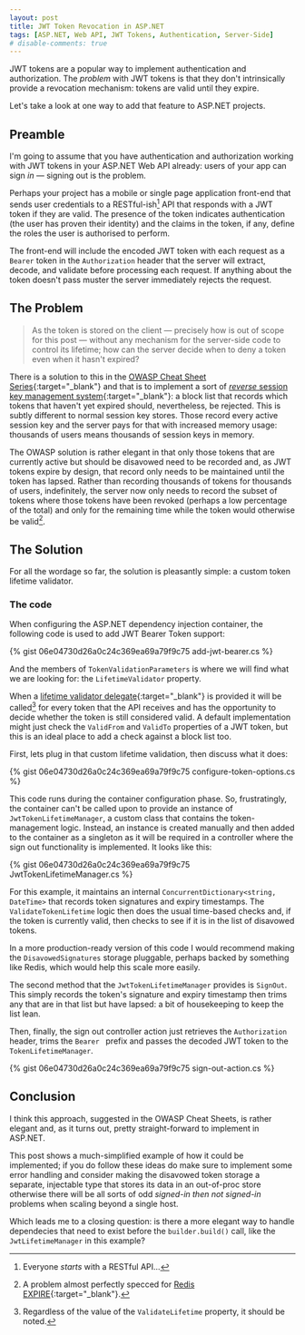 ```yaml
---
layout: post
title: JWT Token Revocation in ASP.NET
tags: [ASP.NET, Web API, JWT Tokens, Authentication, Server-Side]
# disable-comments: true
---
```

JWT tokens are a popular way to implement authentication and authorization. The _problem_ with JWT tokens is that they don't intrinsically provide a revocation mechanism: tokens are valid until they expire.

Let's take a look at one way to add that feature to ASP.NET projects.

<!--more-->

## Preamble

I'm going to assume that you have authentication and authorization working with JWT tokens in your ASP.NET Web API already: users of your app can sign _in_ &mdash; signing out is the problem.

Perhaps your project has a mobile or single page application front-end that sends user credentials to a RESTful-ish[^1] API that responds with a JWT token if they are valid. The presence of the token indicates authentication (the user has proven their identity) and the claims in the token, if any, define the roles the user is authorised to perform.

[^1]: Everyone _starts_ with a RESTful API...

The front-end will include the encoded JWT token with each request as a `Bearer` token in the `Authorization` header that the server will extract, decode, and validate before processing each request. If anything about the token doesn't pass muster the server immediately rejects the request.

## The Problem

> As the token is stored on the client &mdash; precisely how is out of scope for this post &mdash; without any mechanism for the server-side code to control its lifetime; how can the server decide when to deny a token even when it hasn't expired?

There is a solution to this in the [OWASP Cheat Sheet Series](https://github.com/OWASP/CheatSheetSeries){:target="_blank"} and that is to implement a sort of [_reverse_ session key management system](https://github.com/OWASP/CheatSheetSeries/blob/master/cheatsheets/JSON_Web_Token_for_Java_Cheat_Sheet.md#no-built-in-token-revocation-by-the-user){:target="_blank"}: a block list that records which tokens that haven't yet expired should, nevertheless, be rejected. This is subtly different to normal session key stores. Those record every active session key and the server pays for that with increased memory usage: thousands of users means thousands of session keys in memory.

The OWASP solution is rather elegant in that only those tokens that are currently active but should be disavowed need to be recorded and, as JWT tokens expire by design, that record only needs to be maintained until the token has lapsed. Rather than recording thousands of tokens for thousands of users, indefinitely, the server now only needs to record the subset of tokens where those tokens have been revoked (perhaps a low percentage of the total) and only for the remaining time while the token would otherwise be valid[^2].

[^2]: A problem almost perfectly specced for [Redis EXPIRE](https://redis.io/commands/expire/){:target="_blank"}.

## The Solution

For all the wordage so far, the solution is pleasantly simple: a custom token lifetime validator.

### The code

When configuring the ASP.NET dependency injection container, the following code is used to add JWT Bearer Token support:

{% gist 06e04730d26a0c24c369ea69a79f9c75 add-jwt-bearer.cs %}

And the members of `TokenValidationParameters` is where we will find what we are looking for: the `LifetimeValidator` property.

When a [lifetime validator delegate](https://docs.microsoft.com/en-us/dotnet/api/Microsoft.IdentityModel.Tokens.LifetimeValidator?view=azure-dotnet&viewFallbackFrom=netstandard-2.0){:target="_blank"} is provided it will be called[^3] for every token that the API receives and has the opportunity to decide whether the token is still considered valid. A default implementation might just check the `ValidFrom` and `ValidTo` properties of a JWT token, but this is an ideal place to add a check against a block list too.

[^3]: Regardless of the value of the `ValidateLifetime` property, it should be noted.

First, lets plug in that custom lifetime validation, then discuss what it does:

{% gist 06e04730d26a0c24c369ea69a79f9c75 configure-token-options.cs %}

This code runs during the container configuration phase. So, frustratingly, the container can't be called upon to provide an instance of `JwtTokenLifetimeManager`, a custom class that contains the token-management logic. Instead, an instance is created manually and then added to the container as a singleton as it will be required in a controller where the sign out functionality is implemented. It looks like this:

{% gist 06e04730d26a0c24c369ea69a79f9c75 JwtTokenLifetimeManager.cs %}

For this example, it maintains an internal `ConcurrentDictionary<string, DateTime>` that records token signatures and expiry timestamps. The `ValidateTokenLifetime` logic then does the usual time-based checks and, if the token is currently valid, then checks to see if it is in the list of disavowed tokens.

In a more production-ready version of this code I would recommend making the `DisavowedSignatures` storage pluggable, perhaps backed by something like Redis, which would help this scale more easily.

The second method that the `JwtTokenLifetimeManager` provides is `SignOut`. This simply records the token's signature and expiry timestamp then trims any that are in that list but have lapsed: a bit of housekeeping to keep the list lean.

Then, finally, the sign out controller action just retrieves the `Authorization` header, trims the `Bearer ` prefix and passes the decoded JWT token to the `TokenLifetimeManager`.

{% gist 06e04730d26a0c24c369ea69a79f9c75 sign-out-action.cs %}

## Conclusion

I think this approach, suggested in the OWASP Cheat Sheets, is rather elegant and, as it turns out, pretty straight-forward to implement in ASP.NET.

This post shows a much-simplified example of how it could be implemented; if you do follow these ideas do make sure to implement some error handling and consider making the disavowed token storage a separate, injectable type that stores its data in an out-of-proc store otherwise there will be all sorts of odd _signed-in then not signed-in_ problems when scaling beyond a single host.

Which leads me to a closing question: is there a more elegant way to handle dependecies that need to exist before the `builder.build()` call, like the `JwtLifetimeManager` in this example?